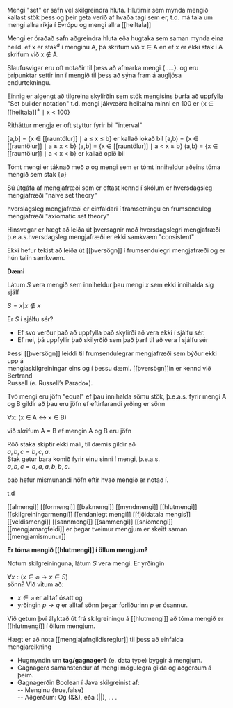 Mengi "set" er safn vel skilgreindra hluta. Hlutirnir sem mynda mengið kallast stök þess og þeir geta verið af hvaða tagi sem er, t.d. má tala um mengi allra ríkja í Evrópu og mengi allra [[heiltala]]

Mengi er óraðað safn aðgreindra hluta eða hugtaka sem saman mynda eina heild. ef x er stak$^a$ í menginu A, þá skrifum við x $\in$ A en ef x er ekki stak í A skrifum við x $\notin$ A.

Slaufusvigar eru oft notaðir til þess að afmarka mengi {.....}. og eru þrípunktar settir inn í mengið til þess að sýna fram á augljósa endurtekningu.

Einnig er algengt að tilgreina skylirðin sem stök mengisins þurfa að uppfylla "Set builder notation"
t.d. mengi jákvæðra heiltalna minni en 100 er
{x $\in$ [[heiltala]]$^+$ $\mid$ x < 100}

Ritháttur mengja er oft styttur fyrir bil "interval"

[a,b] = {x $\in$ [[rauntölur]] $\mid$ a $\leq$ x $\leq$ b} er kallað lokað bil
[a,b) = {x $\in$ [[rauntölur]] $\mid$ a $\leq$ x < b}
(a,b] = {x $\in$ [[rauntölur]] $\mid$ a < x $\leq$ b}
(a,b) = {x $\in$ [[rauntölur]] $\mid$ a < x < b} er kallað opið bil

Tómt mengi er táknað með $\varnothing$ og mengi sem er tómt inniheldur aðeins tóma mengið sem stak {$\varnothing$}

Sú útgáfa af mengjafræði sem er oftast kennd í skólum er hversdagsleg mengjafræði "naive set theory" 

hverslagsleg mengjafræði er einfaldari í framsetningu en frumsenduleg mengjafræði "axiomatic set theory"

Hinsvegar er hægt að leiða út þversagnir með hversdagslegri mengjafræði þ.e.a.s.hversdagsleg mengjafræði er ekki samkvæm "consistent"

Ekki hefur tekist að leiða út [[þversögn]] í frumsendulegri mengjafræði og er hún talin samkvæm.

**Dæmi**

Látum $S$ vera mengið sem inniheldur þau mengi $x$ sem ekki innihalda sig sjálf

$S={x|x \notin x}$

Er $S$ í sjálfu sér?
- Ef svo verður það að uppfylla það skylirði að vera ekki í sjálfu sér.
- Ef nei, þá uppfyllir það skilyrðið sem það þarf til að vera í sjálfu sér

Þessi [[þversögn]] leiddi til frumsendulegrar mengjafræði sem býður ekki upp á  
mengjaskilgreiningar eins og í þessu dæmi. [[þversögn]]in er kennd við Bertrand  
Russell (e. Russell’s Paradox).

Tvö mengi eru jöfn "equal" ef þau innihalda sömu stök, þ.e.a.s. fyrir mengi A og B gildir að þau eru jöfn ef eftirfarandi yrðing er sönn

$\forall$x: (x $\in$ A $\leftrightarrow$ x $\in$ B)

við skrifum A = B ef mengin A og B eru jöfn

Röð staka skiptir ekki máli, til dæmis gildir að  
${a,b,c}= {b,c,a}$.  
Stak getur bara komið fyrir einu sinni í mengi, þ.e.a.s.  
${a,b,c}= {a,a,a,b,b,c}$.

það hefur mismunandi nöfn eftir hvað mengið er notað í.

t.d

[[almengi]]
[[formengi]]
[[bakmengi]]
[[myndmengi]]
[[hlutmengi]]
[[skilgreiningarmengi]]
[[endanlegt mengi]]
[[fjöldatala mengis]]
[[veldismengi]]
[[sannmengi]]
[[sammengi]]
[[sniðmengi]]
[[mengjamargfeldi]] er þegar tveimur mengjum er skeitt saman
[[mengjamismunur]]

**Er tóma mengið [[hlutmengi]] í öllum mengjum?**

Notum skilgreininguna, látum $S$ vera mengi. Er yrðingin

$∀x : (x \in \varnothing \rightarrow x \in S)$  
sönn? Við vitum að:  
- $x \in \varnothing$ er alltaf ósatt og  
- yrðingin $p \rightarrow q$ er alltaf sönn þegar forliðurinn $p$ er ósannur.  

Við getum því ályktað út frá skilgreiningu á [[hlutmengi]] að tóma mengið er [[hlutmengi]] í öllum mengjum.

Hægt er að nota [[mengjajafngildisreglur]] til þess að einfalda mengjareikning

- Hugmyndin um **tag/gagnagerð** (e. data type) byggir á mengjum.  
- Gagnagerð samanstendur af mengi mögulegra gilda og aðgerðum á þeim.  
- Gagnagerðin Boolean í Java skilgreinist af:  
-- Menginu {true,false}  
-- Aðgerðum: Og (&&), eða (||), . . .
